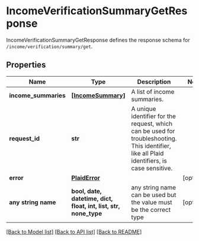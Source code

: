 # IncomeVerificationSummaryGetResponse

IncomeVerificationSummaryGetResponse defines the response schema for `/income/verification/summary/get`.

## Properties
Name | Type | Description | Notes
------------ | ------------- | ------------- | -------------
**income_summaries** | [**[IncomeSummary]**](IncomeSummary.md) | A list of income summaries. | 
**request_id** | **str** | A unique identifier for the request, which can be used for troubleshooting. This identifier, like all Plaid identifiers, is case sensitive. | 
**error** | [**PlaidError**](PlaidError.md) |  | [optional] 
**any string name** | **bool, date, datetime, dict, float, int, list, str, none_type** | any string name can be used but the value must be the correct type | [optional]

[[Back to Model list]](../README.md#documentation-for-models) [[Back to API list]](../README.md#documentation-for-api-endpoints) [[Back to README]](../README.md)


